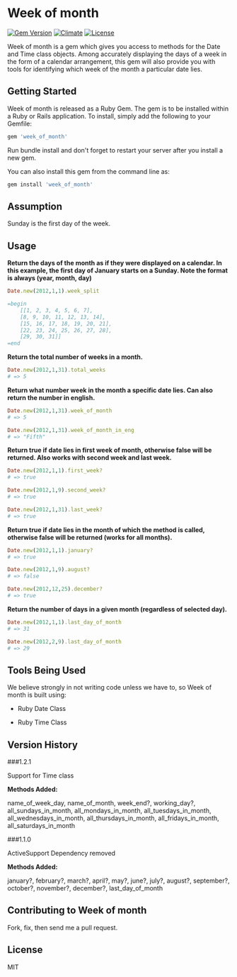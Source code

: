 # Week of month

[![Gem Version](https://badge.fury.io/rb/week_of_month.svg)][gem]
[![Climate](https://codeclimate.com/github/sachin87/week-of-month.png)][climate]
[![License](http://img.shields.io/license/MIT.png?color=green)][license]

[gem]: http://badge.fury.io/rb/week_of_month
[climate]: https://codeclimate.com/github/sachin87/week-of-month
[license]: http://opensource.org/licenses/MIT 

Week of month is a gem which gives you access to methods for the Date and Time class objects. Among accurately displaying the days of a week in the form of a calendar arrangement, this gem will also provide you with tools for identifying which week of the month a particular date lies.

## Getting Started

Week of month is released as a Ruby Gem. The gem is to be installed within a Ruby
or Rails application. To install, simply add the following to your Gemfile:

```ruby
gem 'week_of_month'
```

Run bundle install and don't forget to restart your server after you install a new gem. 

You can also install this gem from the command line as: 

```ruby
gem install 'week_of_month'
```
## Assumption

Sunday is the first day of the week.

## Usage

**Return the days of the month as if they were displayed on a calendar. In this example, the first day of January starts on a Sunday. Note the format is always (year, month, day)**

```ruby
Date.new(2012,1,1).week_split

=begin
    [[1, 2, 3, 4, 5, 6, 7],
	[8, 9, 10, 11, 12, 13, 14], 
	[15, 16, 17, 18, 19, 20, 21], 
	[22, 23, 24, 25, 26, 27, 28], 
	[29, 30, 31]]
=end
```
**Return the total number of weeks in a month.**

```ruby
Date.new(2012,1,31).total_weeks
# => 5 
```

**Return what number week in the month a specific date lies. Can also return the number in english.**

```ruby
Date.new(2012,1,31).week_of_month 
# => 5

Date.new(2012,1,31).week_of_month_in_eng
# => "Fifth" 
```

**Return true if date lies in first week of month, otherwise false will be returned. Also works with second week and last week.**

```ruby
Date.new(2012,1,1).first_week?
# => true 

Date.new(2012,1,9).second_week?
# => true 

Date.new(2012,1,31).last_week? 
# => true
```
**Return true if date lies in the month of which the method is called, otherwise false will be returned (works for all months).**

```ruby
Date.new(2012,1,1).january?
# => true 

Date.new(2012,1,9).august?
# => false 

Date.new(2012,12,25).december? 
# => true
```

**Return the number of days in a given month (regardless of selected day).**

```ruby
Date.new(2012,1,1).last_day_of_month
# => 31 

Date.new(2012,2,9).last_day_of_month
# => 29 
```


## Tools Being Used

We believe strongly in not writing code unless we have to, so Week of month is built using:

* Ruby Date Class

* Ruby Time Class

## Version History

###1.2.1

Support for Time class

**Methods Added:**

name_of_week_day, name_of_month, week_end?, working_day?,
all_sundays_in_month, all_mondays_in_month, all_tuesdays_in_month,
all_wednesdays_in_month, all_thursdays_in_month, all_fridays_in_month,
all_saturdays_in_month

###1.1.0

ActiveSupport Dependency removed

**Methods Added:**

january?, february?, march?, april?, may?, june?, july?,
august?, september?, october?, november?, december?, last_day_of_month

## Contributing to Week of month

Fork, fix, then send me a pull request.

## License

MIT
